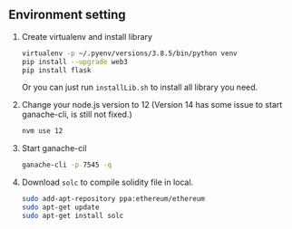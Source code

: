 ## Environment setting
1. Create virtualenv and install library

   ```bash
   virtualenv -p ~/.pyenv/versions/3.8.5/bin/python venv
   pip install --upgrade web3
   pip install flask
   ```
   Or you can just run `installLib.sh` to install all library you need.



2. Change your node.js version to 12 (Version 14 has some issue to start ganache-cli, is still not fixed.)

   ```bash
   nvm use 12
   ```

   

3. Start ganache-cil

   ```bash
   ganache-cli -p 7545 -q
   ```

4. Download `solc` to compile solidity file in local.
   ```bash
   sudo add-apt-repository ppa:ethereum/ethereum
   sudo apt-get update
   sudo apt-get install solc
   ```
   